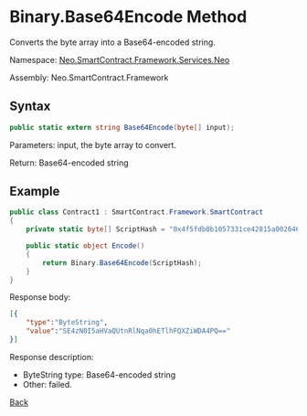 # Binary.Base64Encode Method

Converts the byte array into a Base64-encoded string.

Namespace: [Neo.SmartContract.Framework.Services.Neo](../../neo.md)

Assembly: Neo.SmartContract.Framework

## Syntax

```c#
public static extern string Base64Encode(byte[] input);
```

Parameters: input, the byte array to convert. 

Return: Base64-encoded string

## Example

```c#
public class Contract1 : SmartContract.Framework.SmartContract
{
    private static byte[] ScriptHash = "0x4f5fdb0b1057331ce42815a002646ed807fbdd1c".HexToBytes(reverse: true);

    public static object Encode()
    {
        return Binary.Base64Encode(ScriptHash);
    }
}
```

Response body:

```json
[{
    "type":"ByteString", 
    "value":"SE4zN0I5aHVaQUtnRlNqa0hETlhFQXZiWDA4PQ=="
}]
```

Response description:

- ByteString type: Base64-encoded string
- Other: failed.

[Back](../Binary.md)